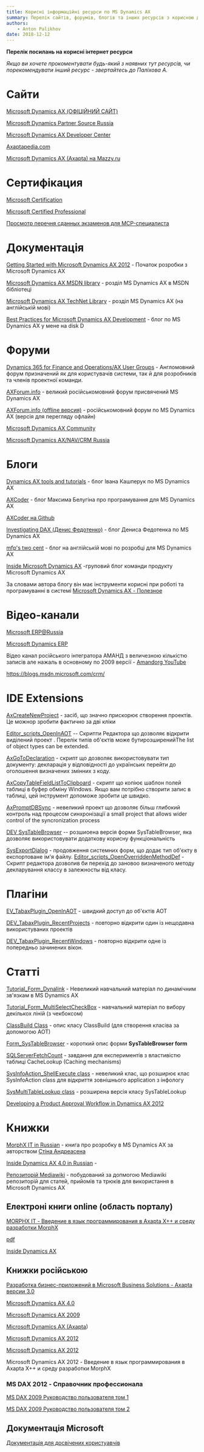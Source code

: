 ```yaml
---
title: Корисні інформаційні ресурси по MS Dynamics AX
summary: Перелік сайтів, форумів, блогів та інших ресурсів з корисною для Робочої групи Проекту інформацією по Microsoft Dynamics AX 2012
authors:
    - Anton Palikhov
date: 2018-12-12
---
```



**Перелік посилань на корисні інтернет ресурси**

*Якщо ви хочете прокоментувати будь-який з наявних тут ресурcів, чи порекомендувати інший ресурс - звертайтесь до Паліхова А.*

# Сайти

[Microsoft Dynamics AX (ОФІЦІЙНИЙ САЙТ)](http://www.microsoft.com/Rus/dynamics/ax/overview.mspx)

[Microsoft Dynamics Partner Source Russia](https://mbs.microsoft.com/partnersource/worldwide/russia) 

[Microsoft Dynamics AX Developer Center](http://msdn.microsoft.com/ru-ru/dynamics/ax/bb453258)

[Axaptapedia.com](http://www.axaptapedia.com/)

[Microsoft Dynamics AX (Axapta) на Mazzy.ru](http://www.axapta.mazzy.ru/)
 
# Сертифікация 

[Microsoft Certification](http://www.microsoft.com/learning/en/us/certification/cert-default.aspx)

[Microsoft Certified Professional](https://www.microsoft.com/learning/members/en/us/mcp/mcp-default.aspx) 

[Просмотр перечня сданных экзаменов для MCP-специалиста](https://mcp.microsoft.com/authenticate/validatemcp.aspx)


# Документація

[Getting Started with Microsoft Dynamics AX 2012](http://msdn.microsoft.com/ru-ru/aa886351) - Початок розробки з Microsoft Dynamics AX 

[Microsoft Dynamics AX MSDN library](http://msdn.microsoft.com/en-us/library/aa155304.aspx) - розділ MS Dynamics AX в MSDN бібліотеці

[Microsoft Dynamics AX TechNet Library](http://technet.microsoft.com/en-us/library/dd362025.aspx) - розділ MS Dynamics AX (на англійській мові)

[Best Practices for Microsoft Dynamics AX Development](http://msdn.microsoft.com/en-us/library/aa658028(v=AX.10).aspx) - блог по MS Dynamics AX у мене на disk D

# Форуми

[Dynamics 365 for Finance and Operations/AX User Groups](https://dynamicsuser.net/ax/)  - Англомовний форум призначений як для користувачів системи, так й для розробників та членів проектної команди.

[AXForum.info](http://axforum.info/) - великий російськомовний форум присвячений MS Dynamics AX

[AXForum.info (offline версия)](http://axforum.info/forums/showthread.php?t=5883) - російськомовний форум по MS Dynamics AX (версія для перегляду офлайн)



[Microsoft Dynamics AX Community](http://www.microsoft.com/Rus/dynamics/professionals/community.mspx)

[Microsoft Dynamics AX/NAV/CRM Russia](http://social.technet.microsoft.com/forums/ru-RU/dynamicsru/threads/)
 
# Блоги
  
[Dynamics AX tools and tutorials](http://kashperuk.blogspot.com/) - блог Івана Кашперук по MS Dynamics AX
  
[AXCoder](http://axcoder.blogspot.com/) - блог Максима Белугіна про програмування для MS Dynamics AX

[AXCoder на Github](https://axcoder.github.io/)
 
[Investigating DAX (Денис Федотенко)](пhttp://fedotenko.info/) - блог Дениса Федотенка по MS Dynamics AX
 
[mfp's two cent](http://blogs.msdn.com/b/mfp/) - блог на англійській мові по розробці для MS Dynamics AX 

[Inside Microsoft Dynamics AX](http://blogs.msdn.com/b/dax/) -груповий блог команди продукту Microsoft Dynamics AX

За словами автора блогу він має інструменти корисні при роботі та програмуванні в системі [Microsoft Dynamics AX - Полезное](http://earlionakru.blogspot.com/)
 
# Відео-канали 

[Microsoft ERP@Russia](http://www.youtube.com/user/MBS2017)

[Microsoft Dynamics ERP](http://www.youtube.com/user/MicrosoftDynamicsERP)

Відео канал російського інтегратора АМАНД з величезною кількістю записів але нажаль в основному по 2009 версії - [Amandorg YouTube](https://www.youtube.com/user/AMANDorg)

https://blogs.msdn.microsoft.com/crm/

# IDE Extensions

[AxCreateNewProject](http://www.axaptapedia.com/AxCreateNewProject) - засіб, що значно прискорює створення проектів. Це можнор зробити фактично за дві кліки

[Editor_scripts_OpenInAOT](http://www.axaptapedia.com/Editor_scripts_OpenInAOT) -- Скрипти Редактора що дозволяє відкрити виділений проект . Перелік типів об'єктів може бутирозширенийThe list of object types can be extended.

[AxGoToDeclaration](http://www.axaptapedia.com/AxGoToDeclaration) - скрипт що дозволяє використовувати тип документу: декларація  у відповідності до українсьих перейти до оголошення визначених змінних з коду.

[AxCopyTableFieldListToClipboard](http://www.axaptapedia.com/AxCopyTableFieldListToClipboard) - скрипт що копіює шаблон полей таблиці в буфер обміну Windows. Якщо вам потрібно створити запис в таблиці, цей інструмент допоможе зробити це швидко.

[AxPromptDBSync]() - невеликий проект  що дозволяє більш глибокий контроль над процесом синхронізації a small project that allows wider control of the syncronization process 

[DEV SysTableBrowser]() -- розшиоена версія форми SysTableBrowser, яка дозволяє використовувати додаткову корисну функціональність

[SysExportDialog]() - продовження системних форм, що додає тип об'єкту в експортоване ім'я файлу. 
[Editor_scripts_OpenOverriddenMethodDef]() - Скрипт редактора дозволив би  перехід до зановоо визначеного методу декларування классу в залежносты від класу.

# Плагіни

[EV_TabaxPlugin_OpenInAOT]() - швидкий доступ до об'єктів AOT

[DEV_TabaxPlugin_RecentProjects]() - повторно відкрити один із нещодавна використуваних проектів 

[DEV_TabaxPlugin_RecentWindows]() - повторно відкрити одне із попередньо зачинених вікон. 

# Статті 

[Tutorial_Form_Dynalink]() - Невеликий навчальний матеріал по динамічним зв'язкам в MS Dynamics AX

[Tutorial_Form_MultiSelectCheckBox]() - навчальний матеріал по вибору декількох ліній (з чекбоксом)

[ClassBuild Class]() - опис класу ClassBuild (для створення класіва за допомогою AOT) 

[Form_SysTableBrowser]() - короткий опис форми **SysTableBrowser form** 

[SQLServerFetchCount]() - завдання для експериментів з властивістю таблиці CacheLookup (Caching mechanisms) 

[SysInfoAction_ShellExecute class]() - невеликий клас, що розширює клас  SysInfoAction class для відкриття зовнішнього application з інфологу

[SysMultiTableLookup class]() - розширена версія класу SysTableLookup

[Developing a Product Approval Workflow in Dynamics AX 2012](https://extendingdynamicsax.com/2013/11/06/developing-a-product-approval-workflow-in-dynamics-ax-2012/)

# Книжки 

[MorphX IT in Russian]() - книга про розробку в MS Dynamics AX за авторством [Стіна Андреасена]()

[Inside Dynamics AX 4.0 in Russian](9) - 

[Репозиторій Mediawiki](http://www.axaptapedia.com/Main_Page) - побудований за допмогою Mediawiki репозиторій для статей, прийомів та трюків для використання в Microsoft Dynamics AX

## Електроні книги online (область порталу)

[MORPHX IT - Введение в язык программирования в Axapta X++ и среду разработки MorphX](http://book.axforum.info/morphx.pdf) 

[pdf]() 

[Inside Dynamics AX]()

## Книжки російською

[Разработка бизнес-приложений в Microsoft Business Solutions - Axapta версии 3.0](http://www.ozon.ru/context/detail/id/2149827/)

[Microsoft Dynamics AX 4.0](http://www.ozon.ru/context/detail/id/3714582/)

[Microsoft Dynamics АХ 2009]([http://www.ozon.ru/context/detail/id/4804966/)
 
[Microsoft Dynamics AX (Axapta]())

[Microsoft Dynamics AX 2012]()

[Microsoft Dynamics AX 2012]()

Microsoft Dynamics AX 2012 - Введение в язык программирования в Axapta X++ и среду разработки MorphX

### MS DAX 2012 - Справочник профессионала
 
[MS DAX 2009 Руководство пользователя том 1]()

[MS DAX 2009 Руководство пользователя том 2]() 

## Документація Microsoft
 
[Документація для досвічених користуавчів](https://docs.microsoft.com/ru-ru/dynamicsax-2012/appuser-itpro/microsoft-dynamics-ax-2012-technical-library)